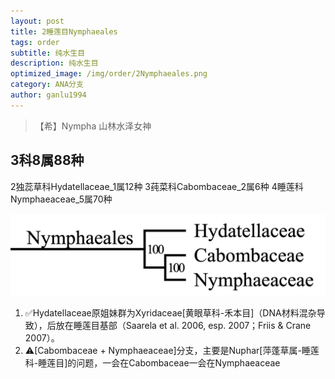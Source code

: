 ```yaml
---
layout: post
title: 2睡莲目Nymphaeales
tags: order    
subtitle: 纯水生目
description: 纯水生目
optimized_image: /img/order/2Nymphaeales.png
category: ANA分支
author: ganlu1994 
---
```


> 【希】Nympha 山林水泽女神

## 3科8属88种
2独蕊草科Hydatellaceae_1属12种
3莼菜科Cabombaceae_2属6种
4睡莲科Nymphaeaceae_5属70种

![](/img/phylo/64-02睡莲目.png)

1. ✅Hydatellaceae原姐妹群为Xyridaceae[黄眼草科-禾本目]（DNA材料混杂导致），后放在睡莲目基部（Saarela et al. 2006, esp. 2007；Friis & Crane 2007）。
2. ⚠️[Cabombaceae + Nymphaeaceae]分支，主要是Nuphar[萍蓬草属-睡莲科-睡莲目]的问题，一会在Cabombaceae一会在Nymphaeaceae

